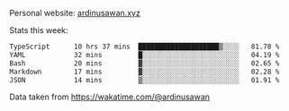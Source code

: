 Personal website: [ardinusawan.xyz](https://ardinusawan.xyz)

Stats this week:
<!--START_SECTION:waka-->

```txt
TypeScript      10 hrs 37 mins  ████████████████████▒░░░░   81.78 %
YAML            32 mins         █░░░░░░░░░░░░░░░░░░░░░░░░   04.19 %
Bash            20 mins         ▓░░░░░░░░░░░░░░░░░░░░░░░░   02.65 %
Markdown        17 mins         ▓░░░░░░░░░░░░░░░░░░░░░░░░   02.28 %
JSON            14 mins         ▒░░░░░░░░░░░░░░░░░░░░░░░░   01.91 %
```

<!--END_SECTION:waka-->
Data taken from https://wakatime.com/@ardinusawan
